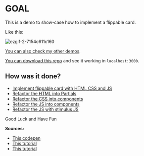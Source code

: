 # GOAL

This is a demo to show-case how to implement a flippable card.

Like this:

![ezgif-2-7154c611c160](https://user-images.githubusercontent.com/45776359/122249288-173e1a80-ce9f-11eb-870d-b8ba3a804d48.gif)

[You can also check my other demos](https://github.com/andrerferrer/dedemos/blob/master/README.md#ded%C3%A9mos).

[You can download this repo](clone_this_repo.md) and see it working in `localhost:3000`.

## How was it done?

* [Implement flippable card with HTML CSS and JS](https://github.com/andrerferrer/card-flip-demo/commit/b697cda721829019291e4790f5cac94c6c63871d)
* [Refactor the HTML into Partials](https://github.com/andrerferrer/card-flip-demo/commit/7732f4f2040aa06ad19240d70a8f1f7c6e2912b1)
* [Refactor the CSS into components](https://github.com/andrerferrer/card-flip-demo/commit/7983b09e0da5fee083186a308bfa63df39f91173)
* [Refactor the JS into components](https://github.com/andrerferrer/card-flip-demo/commit/9b37719b153be248c8a07958acb059d77440c547)
* [Refactor the JS with stimulus JS](https://github.com/andrerferrer/card-flip-demo/commit/0be09041bf564242a19658e6e9689e5ae5d8d1f8)

Good Luck and Have Fun

**Sources:**
* [This codepen](https://codepen.io/wochap/pen/BzvOZp)
* [This tutorial](https://jefferson-cuartas.medium.com/how-to-create-a-flip-card-effect-using-javascript-767dd945210c)
* [This tutorial](https://www.w3schools.com/howto/howto_css_flip_card.asp)
